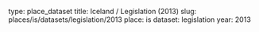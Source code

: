 type: place_dataset
title: Iceland / Legislation (2013)
slug: places/is/datasets/legislation/2013
place: is
dataset: legislation
year: 2013
